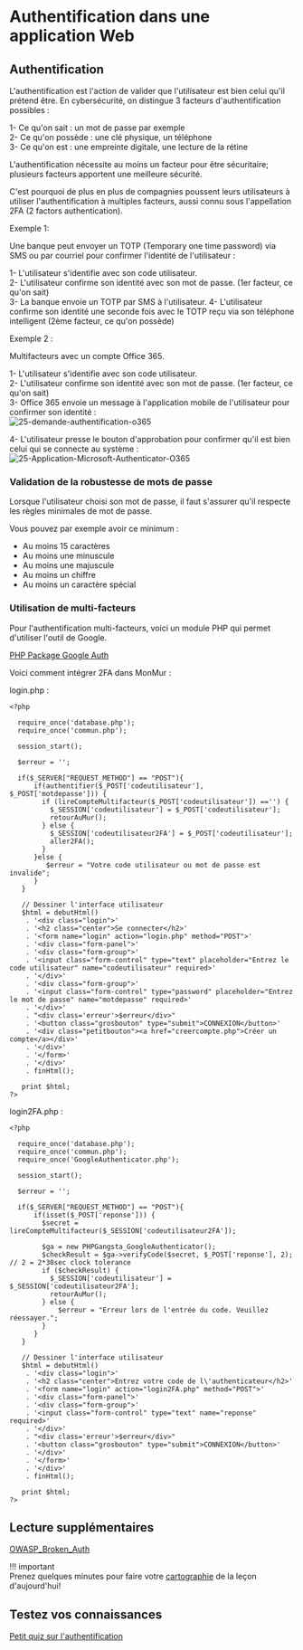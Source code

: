 # Authentification dans une application Web  

## Authentification

L'authentification est l'action de valider que l'utilisateur est bien celui qu'il prétend être. En cybersécurité, on distingue 3 facteurs d'authentification possibles :

1- Ce qu'on sait : un mot de passe par exemple  
2- Ce qu'on possède : une clé physique, un téléphone  
3- Ce qu'on est : une empreinte digitale, une lecture de la rétine  

L'authentification nécessite au moins un facteur pour être sécuritaire; plusieurs facteurs apportent une meilleure sécurité.

C'est pourquoi de plus en plus de compagnies poussent leurs utilisateurs à utiliser l'authentification à multiples facteurs, aussi connu sous l'appellation 2FA (2 factors authentication).  

Exemple 1:  

Une banque peut envoyer un TOTP (Temporary one time password) via SMS ou par courriel pour confirmer l'identité de l'utilisateur :  

1- L'utilisateur s'identifie avec son code utilisateur.  
2- L'utilisateur confirme son identité avec son mot de passe. (1er facteur, ce qu'on sait)  
3- La banque envoie un TOTP par SMS à l'utilisateur.
4- L'utilisateur confirme son identité une seconde fois avec le TOTP reçu via son téléphone intelligent (2ème facteur, ce qu'on possède)  

Exemple 2 :

Multifacteurs avec un compte Office 365.  

1- L'utilisateur s'identifie avec son code utilisateur.  
2- L'utilisateur confirme son identité avec son mot de passe. (1er facteur, ce qu'on sait)  
3- Office 365 envoie un message à l'application mobile de l'utilisateur pour confirmer son identité :  
![25-demande-authentification-o365](../images/2020/08/25-demande-authentification-o365.png)

4- L'utilisateur presse le bouton d'approbation pour confirmer qu'il est bien celui qui se connecte au système :  
![25-Application-Microsoft-Authenticator-O365](../images/2020/08/25-application-microsoft-authenticator-o365.png)

### Validation de la robustesse de mots de passe  

Lorsque l'utilisateur choisi son mot de passe, il faut s'assurer qu'il respecte les règles minimales de mot de passe.

Vous pouvez par exemple avoir ce minimum :  

- Au moins 15 caractères  
- Au moins une minuscule  
- Au moins une majuscule  
- Au moins un chiffre  
- Au moins un caractère spécial  

### Utilisation de multi-facteurs

Pour l'authentification multi-facteurs, voici un module PHP qui permet d'utiliser l'outil de Google.  

[PHP Package Google Auth](https://github.com/PHPGangsta/GoogleAuthenticator)  

Voici comment intégrer 2FA dans MonMur :  

login.php :  
```
<?php

  require_once('database.php');
  require_once('commun.php');

  session_start();

  $erreur = '';

  if($_SERVER["REQUEST_METHOD"] == "POST"){
      if(authentifier($_POST['codeutilisateur'], $_POST['motdepasse'])) {
        if (lireCompteMultifacteur($_POST['codeutilisateur']) =='') {
          $_SESSION['codeutilisateur'] = $_POST['codeutilisateur'];
          retourAuMur();
        } else {
          $_SESSION['codeutilisateur2FA'] = $_POST['codeutilisateur'];
          aller2FA();
        }
      }else {
         $erreur = "Votre code utilisateur ou mot de passe est invalide";
      }
   }

   // Dessiner l'interface utilisateur
   $html = debutHtml()
    . '<div class="login">'
    . '<h2 class="center">Se connecter</h2>'
    . '<form name="login" action="login.php" method="POST">'
    . '<div class="form-panel">'
    . '<div class="form-group">'
    . '<input class="form-control" type="text" placeholder="Entrez le code utilisateur" name="codeutilisateur" required>'
    . '</div>'
    . '<div class="form-group">'
    . '<input class="form-control" type="password" placeholder="Entrez le mot de passe" name="motdepasse" required>'
    . '</div>'
    . "<div class='erreur'>$erreur</div>"
    . '<button class="grosbouton" type="submit">CONNEXION</button>'
    . '<div class="petitbouton"><a href="creercompte.php">Créer un compte</a></div>'
    . '</div>'
    . '</form>'
    . '</div>'
    . finHtml();

   print $html;
?>
```

login2FA.php :  
```
<?php

  require_once('database.php');
  require_once('commun.php');
  require_once('GoogleAuthenticator.php');

  session_start();

  $erreur = '';

  if($_SERVER["REQUEST_METHOD"] == "POST"){
      if(isset($_POST['reponse'])) {
        $secret = lireCompteMultifacteur($_SESSION['codeutilisateur2FA']);

        $ga = new PHPGangsta_GoogleAuthenticator();
        $checkResult = $ga->verifyCode($secret, $_POST['reponse'], 2);    // 2 = 2*30sec clock tolerance
        if ($checkResult) {
          $_SESSION['codeutilisateur'] = $_SESSION['codeutilisateur2FA'];
          retourAuMur();
        } else {
            $erreur = "Erreur lors de l'entrée du code. Veuillez réessayer.";
        }
      }
   }

   // Dessiner l'interface utilisateur
   $html = debutHtml()
    . '<div class="login">'
    . '<h2 class="center">Entrez votre code de l\'authenticateur</h2>'
    . '<form name="login" action="login2FA.php" method="POST">'
    . '<div class="form-panel">'
    . '<div class="form-group">'
    . '<input class="form-control" type="text" name="reponse" required>'
    . '</div>'
    . "<div class='erreur'>$erreur</div>"
    . '<button class="grosbouton" type="submit">CONNEXION</button>'
    . '</div>'
    . '</form>'
    . '</div>'
    . finHtml();

   print $html;
?>
```

## Lecture supplémentaires

[OWASP_Broken_Auth](https://owasp.org/www-project-top-ten/OWASP_Top_Ten_2017/Top_10-2017_A2-Broken_Authentication)  

!!! important  
    Prenez quelques minutes pour faire votre [cartographie](../outils/cartographie.md) de la leçon d'aujourd'hui!   

## Testez vos connaissances  
[Petit quiz sur l'authentification](https://forms.office.com/r/kjDgGi7zMN)  
